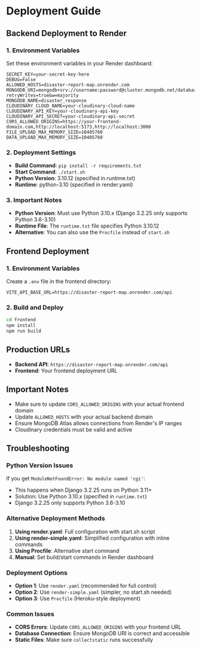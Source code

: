 # Deployment Guide

## Backend Deployment to Render

### 1. Environment Variables
Set these environment variables in your Render dashboard:

```
SECRET_KEY=your-secret-key-here
DEBUG=False
ALLOWED_HOSTS=disaster-report-map.onrender.com
MONGODB_URI=mongodb+srv://username:password@cluster.mongodb.net/database_name?retryWrites=true&w=majority
MONGODB_NAME=disaster_response
CLOUDINARY_CLOUD_NAME=your-cloudinary-cloud-name
CLOUDINARY_API_KEY=your-cloudinary-api-key
CLOUDINARY_API_SECRET=your-cloudinary-api-secret
CORS_ALLOWED_ORIGINS=https://your-frontend-domain.com,http://localhost:5173,http://localhost:3000
FILE_UPLOAD_MAX_MEMORY_SIZE=10485760
DATA_UPLOAD_MAX_MEMORY_SIZE=10485760
```

### 2. Deployment Settings
- **Build Command**: `pip install -r requirements.txt`
- **Start Command**: `./start.sh`
- **Python Version**: 3.10.12 (specified in runtime.txt)
- **Runtime**: python-3.10 (specified in render.yaml)

### 3. Important Notes
- **Python Version**: Must use Python 3.10.x (Django 3.2.25 only supports Python 3.6-3.10)
- **Runtime File**: The `runtime.txt` file specifies Python 3.10.12
- **Alternative**: You can also use the `Procfile` instead of `start.sh`

## Frontend Deployment

### 1. Environment Variables
Create a `.env` file in the frontend directory:

```
VITE_API_BASE_URL=https://disaster-report-map.onrender.com/api
```

### 2. Build and Deploy
```bash
cd frontend
npm install
npm run build
```

## Production URLs
- **Backend API**: `https://disaster-report-map.onrender.com/api`
- **Frontend**: Your frontend deployment URL

## Important Notes
- Make sure to update `CORS_ALLOWED_ORIGINS` with your actual frontend domain
- Update `ALLOWED_HOSTS` with your actual backend domain
- Ensure MongoDB Atlas allows connections from Render's IP ranges
- Cloudinary credentials must be valid and active

## Troubleshooting

### Python Version Issues
If you get `ModuleNotFoundError: No module named 'cgi'`:
- This happens when Django 3.2.25 runs on Python 3.11+
- Solution: Use Python 3.10.x (specified in `runtime.txt`)
- Django 3.2.25 only supports Python 3.6-3.10

### Alternative Deployment Methods
1. **Using render.yaml**: Full configuration with start.sh script
2. **Using render-simple.yaml**: Simplified configuration with inline commands
3. **Using Procfile**: Alternative start command
4. **Manual**: Set build/start commands in Render dashboard

### Deployment Options
- **Option 1**: Use `render.yaml` (recommended for full control)
- **Option 2**: Use `render-simple.yaml` (simpler, no start.sh needed)
- **Option 3**: Use `Procfile` (Heroku-style deployment)

### Common Issues
- **CORS Errors**: Update `CORS_ALLOWED_ORIGINS` with your frontend URL
- **Database Connection**: Ensure MongoDB URI is correct and accessible
- **Static Files**: Make sure `collectstatic` runs successfully
